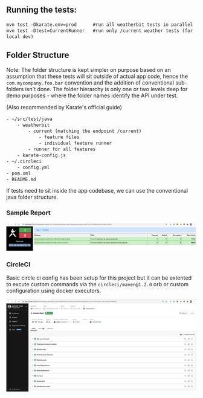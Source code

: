 ## Running the tests:
    mvn test -Dkarate.env=prod      #run all weatherbit tests in parallel
    mvn test -Dtest=CurrentRunner   #run only /current weather tests (for local dev)
    

## Folder Structure
Note: The folder structure is kept simpler on purpose based on an assumption that these tests will sit outside of actual app code, hence the `com.mycompany.foo.bar` convention and the addition of conventional sub-folders isn't done. The folder hierarchy is only one or two levels deep for demo purposes - where the folder names identify the API under test.

(Also recommended by Karate's official guide)

    - ~/src/test/java
        - weatherbit
            - current (matching the endpoint /current)
                - feature files
                - individual feature runner
            - runner for all features
        - karate-config.js
    - ~/.circleci
        - config.yml
    - pom.xml
    - README.md

If tests need to sit inside the app codebase, we can use the conventional java folder structure.

### Sample Report
![Karate Reports](/karate-report-sample.png)

### CircleCI
Basic circle ci config has been setup for this project but it can be extented to excute custom commands via the `circleci/maven@1.2.0` orb or custom configuration using docker executors. 

![CircleCI Sample Snapshot](/circleci.png)